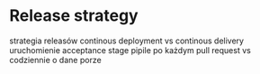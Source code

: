 # Release strategy
strategia releasów
continous deployment vs continous delivery
uruchomienie acceptance stage pipile po każdym pull request vs codziennie o dane porze
